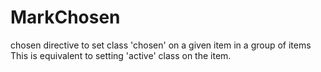 # MarkChosen
chosen directive to set class 'chosen' on a given item in a group of items
This is equivalent to setting 'active' class on the item.
